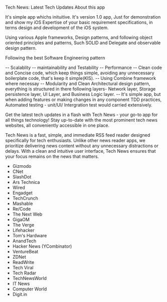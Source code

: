 Tech News: Latest Tech Updates
About this app

It's simple app whichs inituitive. It's version 1.0 app,  Just for demonstration and show my iOS Expertise of your basic requirement specifications, in terms design and development of the iOS system.

Using various Apple frameworks, Design patterns, and following object oriented principles and patterns, Such SOLID and Delegate and observable design pattern.

Following the best Software Engineering pattern

-- Scalablity
-- maintainability and Testability
-- Performance
-- Clean code and Concise code, which keep things simple, avoiding any unnecessary boilerplate code, that's keep it simple(KIS).
-- Using Combine framework where necessay 
-- Modularity and Clean Architectural design pattern, everything is structured in there following layers- Network layer, Storage persistence layer, UI Layer, and Business Logic layer.
-- It's simple app, but when adding features or making changes in any component TDD practices, Automated testing - unit/UI/ Intergration test would carried extensively.


Get the latest tech updates in a flash with Tech News - 
your go-to app for all things technology! Stay up-to-date with the most prominent tech news websites, all conveniently accessible in one place.

Tech News is a fast, simple, and immediate RSS feed reader designed specifically for tech enthusiasts.
Unlike other news reader apps, we prioritize delivering news content without any unnecessary distractions or delays.
With a clean and intuitive user interface, Tech News ensures that your focus remains on the news that matters.


- Gizmodo
- CNet
- SlashDot
- Ars Technica
- Wired
- Engadget
- TechCrunch
- Mashable
- Re/Code
- The Next Web
- GigaOM
- The Verge
- Lifehacker
- Tom's Hardware
- AnandTech
- Hacker News (YCombinator)
- VentureBeat
- ZDNet
- ReadWrite
- Tech Viral
- Tech Radar
- TechNewsWorld
- IT News
- Computer World
- Digit.in
